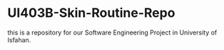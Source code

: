 # UI403B-Skin-Routine-Repo

this is a repository for our Software Engineering Project in University of Isfahan.
